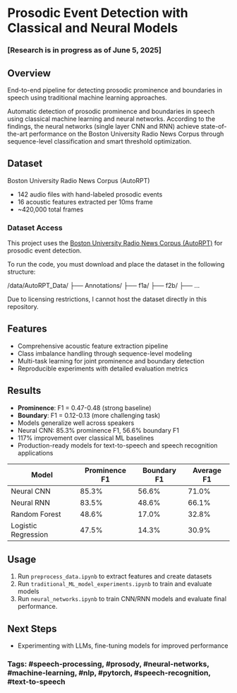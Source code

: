# Prosodic Event Detection with Classical and Neural Models 
### [Research is in progress as of June 5, 2025]

## Overview
End-to-end pipeline for detecting prosodic prominence and boundaries in speech using traditional machine learning approaches.

Automatic detection of prosodic prominence and boundaries in speech using classical machine learning and neural networks. According to the findings, the neural networks (single layer CNN and RNN) achieve state-of-the-art performance on the Boston University Radio News Corpus through sequence-level classification and smart threshold optimization.

## Dataset
Boston University Radio News Corpus (AutoRPT)
- 142 audio files with hand-labeled prosodic events
- 16 acoustic features extracted per 10ms frame
- ~420,000 total frames

### Dataset Access

This project uses the [Boston University Radio News Corpus (AutoRPT)](https://www.isip.piconepress.com/projects/speech/corpora/bu_radio_news/) for prosodic event detection.

To run the code, you must download and place the dataset in the following structure:

/data/AutoRPT_Data/
├── Annotations/
├── f1a/
├── f2b/
├── ...

Due to licensing restrictions, I cannot host the dataset directly in this repository.

## Features
- Comprehensive acoustic feature extraction pipeline
- Class imbalance handling through sequence-level modeling
- Multi-task learning for joint prominence and boundary detection
- Reproducible experiments with detailed evaluation metrics

## Results
- **Prominence**: F1 = 0.47-0.48 (strong baseline)
- **Boundary**: F1 = 0.12-0.13 (more challenging task)
- Models generalize well across speakers
- Neural CNN: 85.3% prominence F1, 56.6% boundary F1
- 117% improvement over classical ML baselines
- Production-ready models for text-to-speech and speech recognition applications


| Model | Prominence F1 | Boundary F1 | Average F1 |
|-------|---------------|-------------|------------|
| Neural CNN | 85.3% | 56.6% | 71.0% |
| Neural RNN | 83.5% | 48.6% | 66.1% |
| Random Forest | 48.6% | 17.0% | 32.8% |
| Logistic Regression | 47.5% | 14.3% | 30.9% |

## Usage
1. Run `preprocess_data.ipynb` to extract features and create datasets
2. Run `traditional_ML_model_experiments.ipynb` to train and evaluate models
3. Run `neural_networks.ipynb` to train CNN/RNN models and evaluate final performance.


## Next Steps
- Experimenting with LLMs, fine-tuning models for improved performance

### Tags: #speech-processing, #prosody, #neural-networks, #machine-learning, #nlp, #pytorch, #speech-recognition, #text-to-speech
